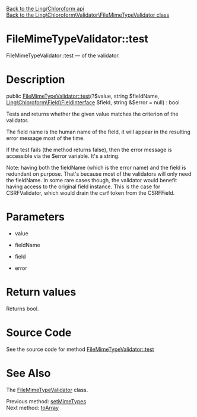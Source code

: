 [Back to the Ling/Chloroform api](https://github.com/lingtalfi/Chloroform/blob/master/doc/api/Ling/Chloroform.md)<br>
[Back to the Ling\Chloroform\Validator\FileMimeTypeValidator class](https://github.com/lingtalfi/Chloroform/blob/master/doc/api/Ling/Chloroform/Validator/FileMimeTypeValidator.md)


FileMimeTypeValidator::test
================



FileMimeTypeValidator::test — of the validator.




Description
================


public [FileMimeTypeValidator::test](https://github.com/lingtalfi/Chloroform/blob/master/doc/api/Ling/Chloroform/Validator/FileMimeTypeValidator/test.md)(?$value, string $fieldName, [Ling\Chloroform\Field\FieldInterface](https://github.com/lingtalfi/Chloroform/blob/master/doc/api/Ling/Chloroform/Field/FieldInterface.md) $field, string &$error = null) : bool




Tests and returns whether the given value matches the criterion
of the validator.

The field name is the human name of the field, it will appear in
the resulting error message most of the time.


If the test fails (the method returns false), then
the error message is accessible via the $error variable.
It's a string.



Note: having both the fieldName (which is the error name) and the field is redundant on purpose.
That's because most of the validators will only need the fieldName.
In some rare cases though, the validator would benefit having access to the original field instance.
This is the case for CSRFValidator, which would drain the csrf token from the CSRFField.




Parameters
================


- value

    

- fieldName

    

- field

    

- error

    


Return values
================

Returns bool.








Source Code
===========
See the source code for method [FileMimeTypeValidator::test](https://github.com/lingtalfi/Chloroform/blob/master/Validator/FileMimeTypeValidator.php#L53-L90)


See Also
================

The [FileMimeTypeValidator](https://github.com/lingtalfi/Chloroform/blob/master/doc/api/Ling/Chloroform/Validator/FileMimeTypeValidator.md) class.

Previous method: [setMimeTypes](https://github.com/lingtalfi/Chloroform/blob/master/doc/api/Ling/Chloroform/Validator/FileMimeTypeValidator/setMimeTypes.md)<br>Next method: [toArray](https://github.com/lingtalfi/Chloroform/blob/master/doc/api/Ling/Chloroform/Validator/FileMimeTypeValidator/toArray.md)<br>

